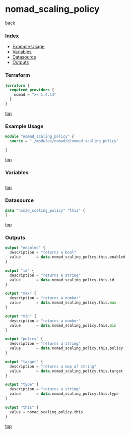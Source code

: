 # nomad_scaling_policy

[back](../nomad.md)

### Index

- [Example Usage](#example-usage)
- [Variables](#variables)
- [Datasource](#datasource)
- [Outputs](#outputs)

### Terraform

```terraform
terraform {
  required_providers {
    nomad = ">= 1.4.14"
  }
}
```

[top](#index)

### Example Usage

```terraform
module "nomad_scaling_policy" {
  source = "./modules/nomad/d/nomad_scaling_policy"

}
```

[top](#index)

### Variables

```terraform
```

[top](#index)

### Datasource

```terraform
data "nomad_scaling_policy" "this" {
}
```

[top](#index)

### Outputs

```terraform
output "enabled" {
  description = "returns a bool"
  value       = data.nomad_scaling_policy.this.enabled
}

output "id" {
  description = "returns a string"
  value       = data.nomad_scaling_policy.this.id
}

output "max" {
  description = "returns a number"
  value       = data.nomad_scaling_policy.this.max
}

output "min" {
  description = "returns a number"
  value       = data.nomad_scaling_policy.this.min
}

output "policy" {
  description = "returns a string"
  value       = data.nomad_scaling_policy.this.policy
}

output "target" {
  description = "returns a map of string"
  value       = data.nomad_scaling_policy.this.target
}

output "type" {
  description = "returns a string"
  value       = data.nomad_scaling_policy.this.type
}

output "this" {
  value = nomad_scaling_policy.this
}
```

[top](#index)